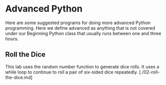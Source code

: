 # Advanced Python
Here are some suggested programs for doing more advanced Python programming.  Here we define advanced as anything that is not covered under our Beginning Python class that usually runs between one and three hours.

## Roll the Dice
This lab uses the random number function to generate dice rolls.  It uses a while loop to continue to roll a pair of six-sided dice repeatedly.
[./02-roll-the-dice.md]

